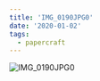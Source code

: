 ```yaml
---
title: 'IMG_0190JPG0'
date: '2020-01-02'
tags:
  - papercraft
---
```


![IMG_0190JPG0](/images/matisse_website_images/IMG_0190JPG0.jpg)
